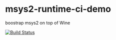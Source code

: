 # msys2-runtime-ci-demo
boostrap msys2 on top of Wine

[![Build Status](https://travis-ci.org/fracting/msys2-runtime-ci-demo.svg?branch=master)](https://travis-ci.org/fracting/msys2-runtime-ci-demo)
